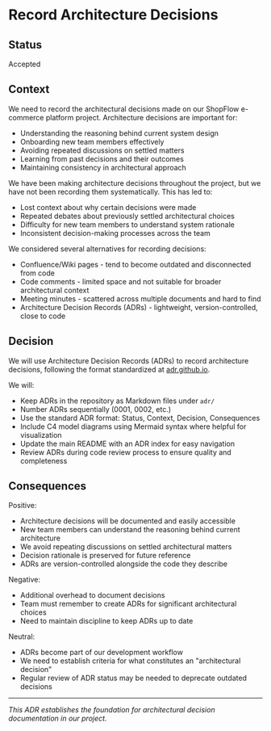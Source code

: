 # Record Architecture Decisions

## Status

Accepted

## Context

We need to record the architectural decisions made on our ShopFlow e-commerce platform project. Architecture decisions are important for:

* Understanding the reasoning behind current system design
* Onboarding new team members effectively  
* Avoiding repeated discussions on settled matters
* Learning from past decisions and their outcomes
* Maintaining consistency in architectural approach

We have been making architecture decisions throughout the project, but we have not been recording them systematically. This has led to:

* Lost context about why certain decisions were made
* Repeated debates about previously settled architectural choices
* Difficulty for new team members to understand system rationale
* Inconsistent decision-making processes across the team

We considered several alternatives for recording decisions:
* Confluence/Wiki pages - tend to become outdated and disconnected from code
* Code comments - limited space and not suitable for broader architectural context
* Meeting minutes - scattered across multiple documents and hard to find
* Architecture Decision Records (ADRs) - lightweight, version-controlled, close to code

## Decision

We will use Architecture Decision Records (ADRs) to record architecture decisions, following the format standardized at [adr.github.io](https://adr.github.io/).

We will:
* Keep ADRs in the repository as Markdown files under `adr/`
* Number ADRs sequentially (0001, 0002, etc.)
* Use the standard ADR format: Status, Context, Decision, Consequences
* Include C4 model diagrams using Mermaid syntax where helpful for visualization
* Update the main README with an ADR index for easy navigation
* Review ADRs during code review process to ensure quality and completeness

## Consequences

Positive:
* Architecture decisions will be documented and easily accessible
* New team members can understand the reasoning behind current architecture
* We avoid repeating discussions on settled architectural matters
* Decision rationale is preserved for future reference
* ADRs are version-controlled alongside the code they describe

Negative:
* Additional overhead to document decisions
* Team must remember to create ADRs for significant architectural choices
* Need to maintain discipline to keep ADRs up to date

Neutral:
* ADRs become part of our development workflow
* We need to establish criteria for what constitutes an "architectural decision"
* Regular review of ADR status may be needed to deprecate outdated decisions

---

*This ADR establishes the foundation for architectural decision documentation in our project.*